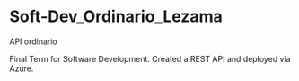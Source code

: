 # Soft-Dev_Ordinario_Lezama
API ordinario

Final Term for Software Development.
Created a REST API and deployed via Azure.


